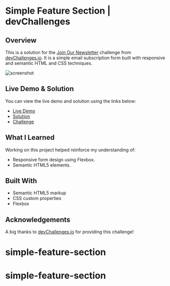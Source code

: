 # Simple Feature Section | devChallenges

## Overview

This is a solution for the [Join Our Newsletter](https://devchallenges.io/challenge/simple-feature-section-challenge) challenge from [devChallenges.io](http://devchallenges.io/). It is a simple email subscription form built with responsive and semantic HTML and CSS techniques.

![screenshot](https://i.imgur.com/Dq3GH1t.png[/img)

## Live Demo & Solution

You can view the live demo and solution using the links below:

- [Live Demo](/)
- [Solution](/)
- [Challenge](https://devchallenges.io/challenge/simple-feature-section-challenge)

## What I Learned

Working on this project helped reinforce my understanding of:

- Responsive form design using Flexbox.
- Semantic HTML5 elements.

## Built With

- Semantic HTML5 markup
- CSS custom properties
- Flexbox

## Acknowledgements

A big thanks to [devChallenges.io](https://devchallenges.io/) for providing this challenge!
# simple-feature-section
# simple-feature-section
